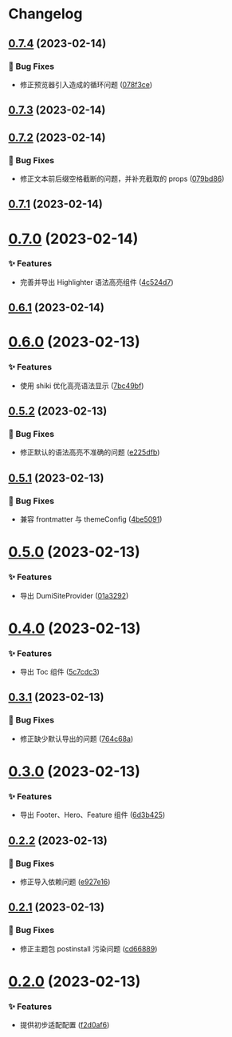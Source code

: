 # Changelog

## [0.7.4](https://github.com/arvinxx/dumi-theme-antd-style/compare/v0.7.3...v0.7.4) (2023-02-14)

### 🐛 Bug Fixes

- 修正预览器引入造成的循环问题 ([078f3ce](https://github.com/arvinxx/dumi-theme-antd-style/commit/078f3ce))

## [0.7.3](https://github.com/arvinxx/dumi-theme-antd-style/compare/v0.7.2...v0.7.3) (2023-02-14)

## [0.7.2](https://github.com/arvinxx/dumi-theme-antd-style/compare/v0.7.1...v0.7.2) (2023-02-14)

### 🐛 Bug Fixes

- 修正文本前后缀空格截断的问题，并补充截取的 props ([079bd86](https://github.com/arvinxx/dumi-theme-antd-style/commit/079bd86))

## [0.7.1](https://github.com/arvinxx/dumi-theme-antd-style/compare/v0.7.0...v0.7.1) (2023-02-14)

# [0.7.0](https://github.com/arvinxx/dumi-theme-antd-style/compare/v0.6.1...v0.7.0) (2023-02-14)

### ✨ Features

- 完善并导出 Highlighter 语法高亮组件 ([4c524d7](https://github.com/arvinxx/dumi-theme-antd-style/commit/4c524d7))

## [0.6.1](https://github.com/arvinxx/dumi-theme-antd-style/compare/v0.6.0...v0.6.1) (2023-02-14)

# [0.6.0](https://github.com/arvinxx/dumi-theme-antd-style/compare/v0.5.2...v0.6.0) (2023-02-13)

### ✨ Features

- 使用 shiki 优化高亮语法显示 ([7bc49bf](https://github.com/arvinxx/dumi-theme-antd-style/commit/7bc49bf))

## [0.5.2](https://github.com/arvinxx/dumi-theme-antd-style/compare/v0.5.1...v0.5.2) (2023-02-13)

### 🐛 Bug Fixes

- 修正默认的语法高亮不准确的问题 ([e225dfb](https://github.com/arvinxx/dumi-theme-antd-style/commit/e225dfb))

## [0.5.1](https://github.com/arvinxx/dumi-theme-antd-style/compare/v0.5.0...v0.5.1) (2023-02-13)

### 🐛 Bug Fixes

- 兼容 frontmatter 与 themeConfig ([4be5091](https://github.com/arvinxx/dumi-theme-antd-style/commit/4be5091))

# [0.5.0](https://github.com/arvinxx/dumi-theme-antd-style/compare/v0.4.0...v0.5.0) (2023-02-13)

### ✨ Features

- 导出 DumiSiteProvider ([01a3292](https://github.com/arvinxx/dumi-theme-antd-style/commit/01a3292))

# [0.4.0](https://github.com/arvinxx/dumi-theme-antd-style/compare/v0.3.1...v0.4.0) (2023-02-13)

### ✨ Features

- 导出 Toc 组件 ([5c7cdc3](https://github.com/arvinxx/dumi-theme-antd-style/commit/5c7cdc3))

## [0.3.1](https://github.com/arvinxx/dumi-theme-antd-style/compare/v0.3.0...v0.3.1) (2023-02-13)

### 🐛 Bug Fixes

- 修正缺少默认导出的问题 ([764c68a](https://github.com/arvinxx/dumi-theme-antd-style/commit/764c68a))

# [0.3.0](https://github.com/arvinxx/dumi-theme-antd-style/compare/v0.2.2...v0.3.0) (2023-02-13)

### ✨ Features

- 导出 Footer、Hero、Feature 组件 ([6d3b425](https://github.com/arvinxx/dumi-theme-antd-style/commit/6d3b425))

## [0.2.2](https://github.com/arvinxx/dumi-theme-antd-style/compare/v0.2.1...v0.2.2) (2023-02-13)

### 🐛 Bug Fixes

- 修正导入依赖问题 ([e927e16](https://github.com/arvinxx/dumi-theme-antd-style/commit/e927e16))

## [0.2.1](https://github.com/arvinxx/dumi-theme-antd-style/compare/v0.2.0...v0.2.1) (2023-02-13)

### 🐛 Bug Fixes

- 修正主题包 postinstall 污染问题 ([cd66889](https://github.com/arvinxx/dumi-theme-antd-style/commit/cd66889))

# [0.2.0](https://github.com/arvinxx/dumi-theme-antd-style/compare/v0.1.0...v0.2.0) (2023-02-13)

### ✨ Features

- 提供初步适配配置 ([f2d0af6](https://github.com/arvinxx/dumi-theme-antd-style/commit/f2d0af6))
